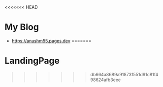 <<<<<<< HEAD
# My Blog
- https://anushm55.pages.dev
=======
# LandingPage
>>>>>>> db664a8689a918731551d91c81f498624afb3eee
